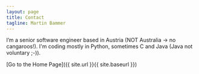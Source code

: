 ```yaml
---
layout: page
title: Contact
tagline: Martin Bammer
---
```


I’m a senior software engineer based in Austria (NOT Australia -> no cangaroos!).
I'm coding mostly in Python, sometimes C and Java (Java not voluntary ;-)).

[Go to the Home Page]({{ site.url }}{{ site.baseurl }})
